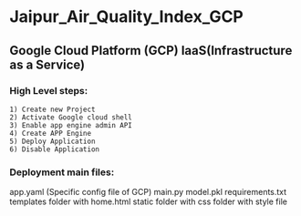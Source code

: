 # Jaipur_Air_Quality_Index_GCP


## Google Cloud Platform (GCP) IaaS(Infrastructure as a Service)


### High Level steps:
	1) Create new Project
	2) Activate Google cloud shell
	3) Enable app engine admin API
	4) Create APP Engine
	5) Deploy Application
	6) Disable Application 
		
### Deployment main files:
  app.yaml  (Specific config file of GCP)
  main.py
  model.pkl
  requirements.txt
  templates folder with home.html
  static folder with css folder with style file
